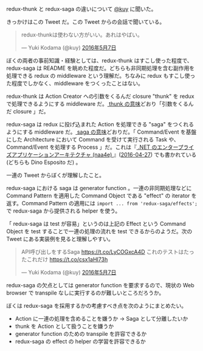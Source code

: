redux-thunk と redux-saga の違いについて [@kuy](https://twitter.com/kuy/) に聞いた。

きっかけはこの Tweet だ。この Tweet からの会話で聞いている。

<blockquote class="twitter-tweet" data-lang="ja"><p lang="ja" dir="ltr">redux-thunkは使わない方がいい。あれはやばい。</p>&mdash; Yuki Kodama (@kuy) <a href="https://twitter.com/kuy/status/728862251864629248">2016年5月7日</a></blockquote>
<script async src="//platform.twitter.com/widgets.js" charset="utf-8"></script>

ぼくの両者の事前知識・経験としては、redux-thunk はすこし使った程度で、redux-saga は README を眺めた程度だ。どちらも非同期処理を含む副作用を処理できる redux の middleware という理解だ。ちなみに redux もすこし使った程度でしかなく、middleware をつくったことはない。

redux-thunk は Action Creator への引数をくるんだ closure "thunk" を redux で処理できるようにする middleware だ。[ thunk の意味](http://d.hatena.ne.jp/higepon/20071202/1196605979)どおり「引数をくるんだ closure 」だ。

redux-saga は redux に投げ込まれた Action を処理できる "saga" をつくれるようにする middleware だ。[ saga の意味](https://msdn.microsoft.com/ja-jp/magazine/mt238399.aspx)どおりだ。「 Command/Event を基盤にした Architecture において Command を受けて実行される Task や、Command/Event を処理する Process 」だ。これは『[ .NET のエンタープライズアプリケーションアーキテクチャ (naa4e) ](https://www.amazon.co.jp/dp/B00ZQZ8JNE)』([2016-04-27][]) でも書かれている (どちらも Dino Esposito だ) 。

一連の Tweet からぼくが理解したこと。

redux-saga における saga は generator function 。一連の非同期処理などに Command Pattern を適用した Command Object である "effect" の iterator を返す。Command Pattern の適用には `import ... from 'redux-saga/effects';` で redux-saga から提供される helper を使う。

「 redux-saga は test が容易」というのは上記の Effect という Command Object を test することで一連の処理の流れを test できるからのようだ。次の Tweet にある実装例を見ると理解しやすい。

<blockquote class="twitter-tweet" data-lang="ja"><p lang="ja" dir="ltr">API呼び出しをするSaga  <a href="https://t.co/LyCOGxcA4D">https://t.co/LyCOGxcA4D</a> これのテストはたったこれだけ <a href="https://t.co/csx1aHI73h">https://t.co/csx1aHI73h</a></p>&mdash; Yuki Kodama (@kuy) <a href="https://twitter.com/kuy/status/728868446960672768">2016年5月7日</a></blockquote>
<script async src="//platform.twitter.com/widgets.js" charset="utf-8"></script>

redux-saga の欠点としては generator function を要求するので、現状の Web browser で transpile なしに実行するのが難しいところだろうか。

ぼくは redux-saga を採用するかの考慮すべき点を次のようにまとめたい。

- Action に一連の処理を含めることを嫌うか → Saga として分離したいか
- thunk を Action として扱うことを嫌うか
- generator function のための transpile を許容できるか
- redux-saga の effect の helper の学習を許容できるか

[2016-04-27]: http://blog.bouzuya.net/2016/04/27/
